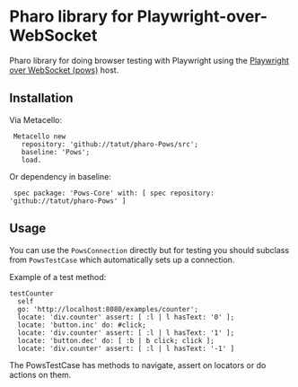 # Pharo library for Playwright-over-WebSocket

Pharo library for doing browser testing with Playwright using the [Playwright over WebSocket (pows)](https://github.com/tatut/pows) host.

## Installation 

Via Metacello: 
```smalltalk
 Metacello new
   repository: 'github://tatut/pharo-Pows/src';
   baseline: 'Pows';
   load.
```

Or dependency in baseline:
```smalltalk
 spec package: 'Pows-Core' with: [ spec repository: 'github://tatut/pharo-Pows' ]
```


## Usage

You can use the `PowsConnection` directly but for testing you should subclass from `PowsTestCase` which automatically sets up a connection.

Example of a test method:
```smalltalk
testCounter 
  self 
  go: 'http://localhost:8080/examples/counter';
  locate: 'div.counter' assert: [ :l | l hasText: '0' ];
  locate: 'button.inc' do: #click;
  locate: 'div.counter' assert: [ :l | l hasText: '1' ];
  locate: 'button.dec' do: [ :b | b click; click ];
  locate: 'div.counter' assert: [ :l | l hasText: '-1' ]
```

The PowsTestCase has methods to navigate, assert on locators or do actions on them.
